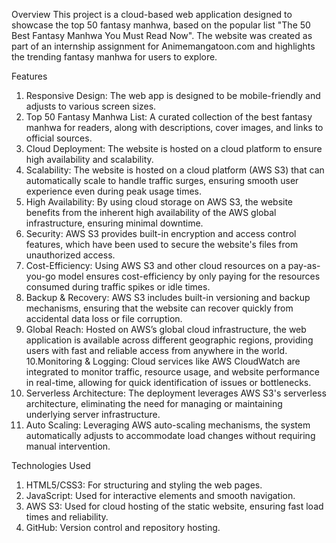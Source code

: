 Overview
This project is a cloud-based web application designed to showcase the top 50 fantasy manhwa, based on the popular list "The 50 Best Fantasy Manhwa You Must Read Now". The website was created as part of an internship assignment for Animemangatoon.com and highlights the trending fantasy manhwa for users to explore.

Features

1. Responsive Design: The web app is designed to be mobile-friendly and adjusts to various screen sizes.
2. Top 50 Fantasy Manhwa List: A curated collection of the best fantasy manhwa for readers, along with descriptions, cover images, and links to official sources.
3. Cloud Deployment: The website is hosted on a cloud platform to ensure high availability and scalability.
4. Scalability: The website is hosted on a cloud platform (AWS S3) that can automatically scale to handle traffic surges, ensuring smooth user experience even during peak usage times.
5. High Availability: By using cloud storage on AWS S3, the website benefits from the inherent high availability of the AWS global infrastructure, ensuring minimal downtime.
6. Security: AWS S3 provides built-in encryption and access control features, which have been used to secure the website's files from unauthorized access.
7. Cost-Efficiency: Using AWS S3 and other cloud resources on a pay-as-you-go model ensures cost-efficiency by only paying for the resources consumed during traffic spikes or idle times.
8. Backup & Recovery: AWS S3 includes built-in versioning and backup mechanisms, ensuring that the website can recover quickly from accidental data loss or file corruption.
9. Global Reach: Hosted on AWS’s global cloud infrastructure, the web application is available across different geographic regions, providing users with fast and reliable access from anywhere in the world.
10.Monitoring & Logging: Cloud services like AWS CloudWatch are integrated to monitor traffic, resource usage, and website performance in real-time, allowing for quick identification of issues or bottlenecks.
11. Serverless Architecture: The deployment leverages AWS S3's serverless architecture, eliminating the need for managing or maintaining underlying server infrastructure.
12. Auto Scaling: Leveraging AWS auto-scaling mechanisms, the system automatically adjusts to accommodate load changes without requiring manual intervention.

   
Technologies Used

1. HTML5/CSS3: For structuring and styling the web pages.
2. JavaScript: Used for interactive elements and smooth navigation.
3. AWS S3: Used for cloud hosting of the static website, ensuring fast load times and reliability.
4. GitHub: Version control and repository hosting.
